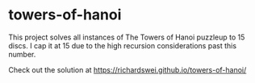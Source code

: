 # towers-of-hanoi

This project solves all instances of The Towers of Hanoi puzzleup to 15 discs. I cap it at 15 due to the high recursion considerations past this number.

Check out the solution at https://richardswei.github.io/towers-of-hanoi/  
